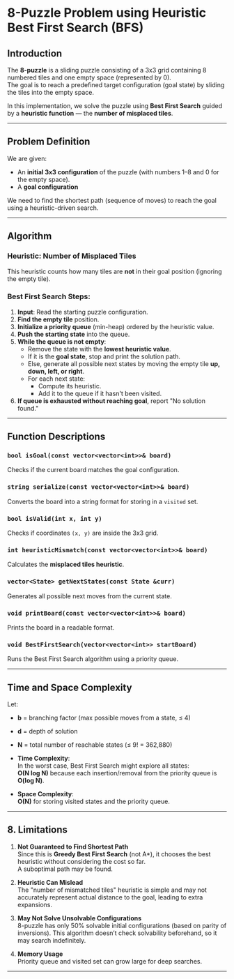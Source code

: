 # 8-Puzzle Problem using Heuristic Best First Search (BFS)

## Introduction
The **8-puzzle** is a sliding puzzle consisting of a 3x3 grid containing 8 numbered tiles and one empty space (represented by 0).  
The goal is to reach a predefined target configuration (goal state) by sliding the tiles into the empty space.

In this implementation, we solve the puzzle using **Best First Search** guided by a **heuristic function** — the **number of misplaced tiles**.

---

## Problem Definition
We are given:
- An **initial 3x3 configuration** of the puzzle (with numbers 1–8 and 0 for the empty space).
- A **goal configuration**

We need to find the shortest path (sequence of moves) to reach the goal using a heuristic-driven search.

---

## Algorithm

### Heuristic: Number of Misplaced Tiles
This heuristic counts how many tiles are **not** in their goal position (ignoring the empty tile).

### Best First Search Steps:
1. **Input**: Read the starting puzzle configuration.
2. **Find the empty tile** position.
3. **Initialize a priority queue** (min-heap) ordered by the heuristic value.
4. **Push the starting state** into the queue.
5. **While the queue is not empty**:
    - Remove the state with the **lowest heuristic value**.
    - If it is the **goal state**, stop and print the solution path.
    - Else, generate all possible next states by moving the empty tile **up, down, left, or right**.
    - For each next state:
        - Compute its heuristic.
        - Add it to the queue if it hasn't been visited.
6. **If queue is exhausted without reaching goal**, report "No solution found."

---

## Function Descriptions

### `bool isGoal(const vector<vector<int>>& board)`
Checks if the current board matches the goal configuration.

### `string serialize(const vector<vector<int>>& board)`
Converts the board into a string format for storing in a `visited` set.

### `bool isValid(int x, int y)`
Checks if coordinates `(x, y)` are inside the 3x3 grid.

### `int heuristicMismatch(const vector<vector<int>>& board)`
Calculates the **misplaced tiles heuristic**.

### `vector<State> getNextStates(const State &curr)`
Generates all possible next moves from the current state.

### `void printBoard(const vector<vector<int>>& board)`
Prints the board in a readable format.

### `void BestFirstSearch(vector<vector<int>> startBoard)`
Runs the Best First Search algorithm using a priority queue.

---

## Time and Space Complexity

Let:
- **b** = branching factor (max possible moves from a state, ≤ 4)
- **d** = depth of solution
- **N** = total number of reachable states (≤ 9! = 362,880)

- **Time Complexity**:  
  In the worst case, Best First Search might explore all states:  
  **O(N log N)** because each insertion/removal from the priority queue is **O(log N)**.

- **Space Complexity**:  
  **O(N)** for storing visited states and the priority queue.

---
## **8. Limitations**
1. **Not Guaranteed to Find Shortest Path**  
   Since this is **Greedy Best First Search** (not A*), it chooses the best heuristic without considering the cost so far.  
   A suboptimal path may be found.

2. **Heuristic Can Mislead**  
   The "number of mismatched tiles" heuristic is simple and may not accurately represent actual distance to the goal, leading to extra expansions.

3. **May Not Solve Unsolvable Configurations**  
   8-puzzle has only 50% solvable initial configurations (based on parity of inversions). This algorithm doesn’t check solvability beforehand, so it may search indefinitely.

4. **Memory Usage**  
   Priority queue and visited set can grow large for deep searches.

---